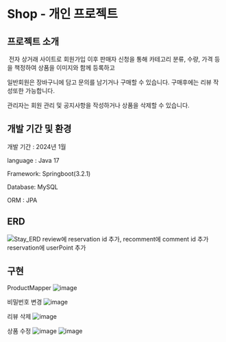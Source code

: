 # Shop - 개인 프로젝트

## 프로젝트 소개 

&nbsp;전자 상거래 사이트로 회원가입 이후 판매자 신청을 통해 카테고리 분류, 수량, 가격 등을 책정하여 상품을 이미지와 함께 등록하고

일반회원은 장바구니에 담고 문의를 남기거나 구매할 수 있습니다. 구매후에는 리뷰 작성또한 가능합니다.

관리자는 회원 관리 및 공지사항을 작성하거나 상품을 삭제할 수 있습니다.

## 개발 기간 및 환경
개발 기간 : 2024년 1월

language : Java 17

Framework: Springboot(3.2.1)

Database: MySQL

ORM : JPA

## ERD
![Stay_ERD review에 reservation id 추가, recomment에 comment id 추가 reservation에 userPoint 추가](https://github.com/BDCOOT/Stay/assets/94902010/2092e442-3f5f-49b8-b69f-e19c37ecfd2d)



## 구현
 ProductMapper
 ![image](https://github.com/BDCOOT/Stay/assets/94902010/11ddaea3-037d-4bc6-a3ed-8b4c60c3ec1a)


 비밀번호 변경
 ![image](https://github.com/BDCOOT/Stay/assets/94902010/5f09ee42-cd84-4577-b92c-5c94e5067ae7)

 

 리뷰 삭제
 ![image](https://github.com/BDCOOT/Stay/assets/94902010/c4df1a2b-bdc3-4a3c-8276-bc5566792865)

 

 상품 수정
 ![image](https://github.com/BDCOOT/Stay/assets/94902010/827aa8f5-6a50-41aa-812d-1eefe0b87173)
 ![image](https://github.com/BDCOOT/Stay/assets/94902010/9c1f31f2-7d84-428f-9573-ec4ac86d43cb)




